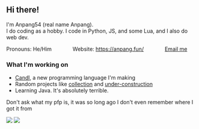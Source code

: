 
## Hi there!
I'm Anpang54 (real name Anpang).\
I do coding as a hobby. I code in Python, JS, and some Lua, and I also do web dev.

Pronouns: He/Him&emsp;&emsp;&emsp;&emsp;Website: <https://anpang.fun/>&emsp;&emsp;&emsp;&emsp;[Email me](mailto:anpang59@gmail.com)

### What I'm working on
* [Candl](https://github.com/candlang/candl), a new programming language I'm making
* Random projects like [collection](https://github.com/Anpang54/collection) and [under-construction](https://github.com/Anpang54/under-construction)
* Learning Java. It's absolutely terrible.

Don't ask what my pfp is, it was so long ago I don't even remember where I got it from

![](https://komarev.com/ghpvc/?username=Anpang54&style=for-the-badge) ![](https://img.shields.io/badge/Level-Who_the_actual_hell_is_this_guy-%23e55?style=for-the-badge)
